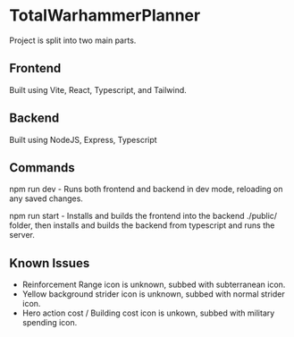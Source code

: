 # TotalWarhammerPlanner

Project is split into two main parts.

## Frontend

Built using Vite, React, Typescript, and Tailwind.

## Backend

Built using NodeJS, Express, Typescript


## Commands

npm run dev - Runs both frontend and backend in dev mode, reloading on any saved changes.

npm run start - Installs and builds the frontend into the backend ./public/ folder, then installs and builds the backend from typescript and runs the server.

## Known Issues
- Reinforcement Range icon is unknown, subbed with subterranean icon.
- Yellow background strider icon is unknown, subbed with normal strider icon.
- Hero action cost / Building cost icon is unkown, subbed with military spending icon.
